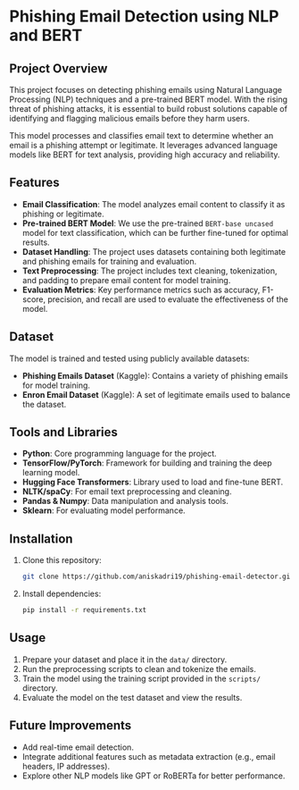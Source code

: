 # Phishing Email Detection using NLP and BERT

## Project Overview

This project focuses on detecting phishing emails using Natural Language Processing (NLP) techniques and a pre-trained BERT model. With the rising threat of phishing attacks, it is essential to build robust solutions capable of identifying and flagging malicious emails before they harm users. 

This model processes and classifies email text to determine whether an email is a phishing attempt or legitimate. It leverages advanced language models like BERT for text analysis, providing high accuracy and reliability.

## Features
- **Email Classification**: The model analyzes email content to classify it as phishing or legitimate.
- **Pre-trained BERT Model**: We use the pre-trained `BERT-base uncased` model for text classification, which can be further fine-tuned for optimal results.
- **Dataset Handling**: The project uses datasets containing both legitimate and phishing emails for training and evaluation.
- **Text Preprocessing**: The project includes text cleaning, tokenization, and padding to prepare email content for model training.
- **Evaluation Metrics**: Key performance metrics such as accuracy, F1-score, precision, and recall are used to evaluate the effectiveness of the model.

## Dataset
The model is trained and tested using publicly available datasets:
- **Phishing Emails Dataset** (Kaggle): Contains a variety of phishing emails for model training.
- **Enron Email Dataset** (Kaggle): A set of legitimate emails used to balance the dataset.

## Tools and Libraries
- **Python**: Core programming language for the project.
- **TensorFlow/PyTorch**: Framework for building and training the deep learning model.
- **Hugging Face Transformers**: Library used to load and fine-tune BERT.
- **NLTK/spaCy**: For email text preprocessing and cleaning.
- **Pandas & Numpy**: Data manipulation and analysis tools.
- **Sklearn**: For evaluating model performance.

## Installation

1. Clone this repository:
   ```bash
   git clone https://github.com/aniskadri19/phishing-email-detector.git
   ```
2. Install dependencies:
   ```bash
   pip install -r requirements.txt
   ```

## Usage

1. Prepare your dataset and place it in the `data/` directory.
2. Run the preprocessing scripts to clean and tokenize the emails.
3. Train the model using the training script provided in the `scripts/` directory.
4. Evaluate the model on the test dataset and view the results.

## Future Improvements
- Add real-time email detection.
- Integrate additional features such as metadata extraction (e.g., email headers, IP addresses).
- Explore other NLP models like GPT or RoBERTa for better performance.

